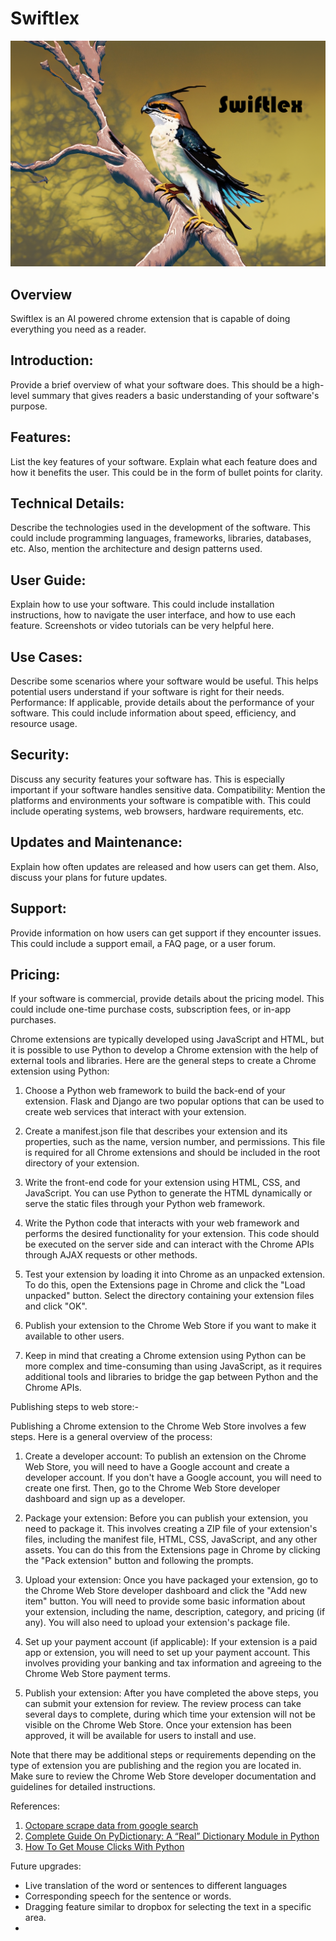 # Swiftlex
<div align="center"><img src="https://github.com/nelson123-lab/Swiftlex/blob/2c25f607d8bab39e6d34494557d85709cfe645a7/Asset%201.png" width="900"/></div>

## Overview
Swiftlex is an AI powered chrome extension that is capable of doing everything you need as a reader.

## Introduction: 

Provide a brief overview of what your software does. This should be a high-level summary that gives readers a basic understanding of your software's purpose.

## Features: 

List the key features of your software. Explain what each feature does and how it benefits the user. This could be in the form of bullet points for clarity.

## Technical Details: 

Describe the technologies used in the development of the software. This could include programming languages, frameworks, libraries, databases, etc. Also, mention the architecture and design patterns used.

## User Guide: 

Explain how to use your software. This could include installation instructions, how to navigate the user interface, and how to use each feature. Screenshots or video tutorials can be very helpful here.

## Use Cases: 

Describe some scenarios where your software would be useful. This helps potential users understand if your software is right for their needs.
Performance: If applicable, provide details about the performance of your software. This could include information about speed, efficiency, and resource usage.

## Security: 

Discuss any security features your software has. This is especially important if your software handles sensitive data.
Compatibility: Mention the platforms and environments your software is compatible with. This could include operating systems, web browsers, hardware requirements, etc.

## Updates and Maintenance: 

Explain how often updates are released and how users can get them. Also, discuss your plans for future updates.

## Support: 

Provide information on how users can get support if they encounter issues. This could include a support email, a FAQ page, or a user forum.

## Pricing: 

If your software is commercial, provide details about the pricing model. This could include one-time purchase costs, subscription fees, or in-app purchases.

Chrome extensions are typically developed using JavaScript and HTML, but it is possible to use Python to develop a Chrome extension with the help of external tools and libraries. Here are the general steps to create a Chrome extension using Python:

1. Choose a Python web framework to build the back-end of your extension. Flask and Django are two popular options that can be used to create web services that interact with your extension.

2. Create a manifest.json file that describes your extension and its properties, such as the name, version number, and permissions. This file is required for all Chrome extensions and should be included in the root directory of your extension.

3. Write the front-end code for your extension using HTML, CSS, and JavaScript. You can use Python to generate the HTML dynamically or serve the static files through your Python web framework.

4. Write the Python code that interacts with your web framework and performs the desired functionality for your extension. This code should be executed on the server side and can interact with the Chrome APIs through AJAX requests or other methods.

5. Test your extension by loading it into Chrome as an unpacked extension. To do this, open the Extensions page in Chrome and click the "Load unpacked" button. Select the directory containing your extension files and click "OK".

6. Publish your extension to the Chrome Web Store if you want to make it available to other users.

7. Keep in mind that creating a Chrome extension using Python can be more complex and time-consuming than using JavaScript, as it requires additional tools and libraries to bridge the gap between Python and the Chrome APIs.

Publishing steps to web store:-

Publishing a Chrome extension to the Chrome Web Store involves a few steps. Here is a general overview of the process:

1. Create a developer account: To publish an extension on the Chrome Web Store, you will need to have a Google account and create a developer account. If you don't have a Google account, you will need to create one first. Then, go to the Chrome Web Store developer dashboard and sign up as a developer.

2. Package your extension: Before you can publish your extension, you need to package it. This involves creating a ZIP file of your extension's files, including the manifest file, HTML, CSS, JavaScript, and any other assets. You can do this from the Extensions page in Chrome by clicking the "Pack extension" button and following the prompts.

3. Upload your extension: Once you have packaged your extension, go to the Chrome Web Store developer dashboard and click the "Add new item" button. You will need to provide some basic information about your extension, including the name, description, category, and pricing (if any). You will also need to upload your extension's package file.

4. Set up your payment account (if applicable): If your extension is a paid app or extension, you will need to set up your payment account. This involves providing your banking and tax information and agreeing to the Chrome Web Store payment terms.

5. Publish your extension: After you have completed the above steps, you can submit your extension for review. The review process can take several days to complete, during which time your extension will not be visible on the Chrome Web Store. Once your extension has been approved, it will be available for users to install and use.

Note that there may be additional steps or requirements depending on the type of extension you are publishing and the region you are located in. Make sure to review the Chrome Web Store developer documentation and guidelines for detailed instructions.

References:
1. [Octopare scrape data from google search](https://youtu.be/_R8pNl41iUg)
2. [Complete Guide On PyDictionary: A “Real” Dictionary Module in Python](https://analyticsindiamag.com/complete-guide-on-pydictionary-a-real-dictionary-module-in-python/#:~:text=listed%20in%20it.-,PyDictionary%20is%20an%20open%2Dsource%20python%20library%20that%20is%20used,linguistic%20properties%20of%20different%20words.)
3. [How To Get Mouse Clicks With Python](https://analyticsindiamag.com/complete-guide-on-pydictionary-a-real-dictionary-module-in-python/#:~:text=listed%20in%20it.-,PyDictionary%20is%20an%20open%2Dsource%20python%20library%20that%20is%20used,linguistic%20properties%20of%20different%20words.)


Future upgrades:
- Live translation of the word or sentences to different languages
- Corresponding speech for the sentence or words.
- Dragging feature similar to dropbox for selecting the text in a specific area.
- 
